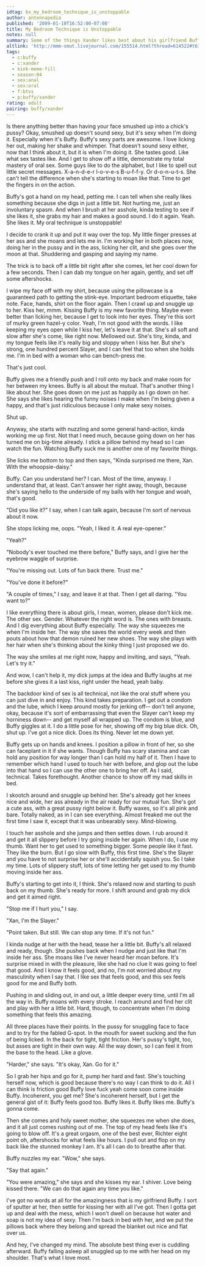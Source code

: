 ```yaml
---
idtag: bx_my_bedroom_technique_is_unstoppable
author: antennapedia
published: '2009-01-10T16:52:00-07:00'
title: My Bedroom Technique is Unstoppable
notes: null
summary: Some of the things Xander likes best about his girlfriend Buffy.
altlink: 'http://mmm-smut.livejournal.com/155514.html?thread=614522#t614522'
tags:
  - c:buffy
  - c:xander
  - kink-meme-fill
  - season:04
  - sex:anal
  - sex:oral
  - f:btvs
  - p:buffy/xander
rating: adult
pairing: buffy/xander
---
```

Is there anything better than having your face smushed up into a chick's pussy? Okay, smushed up doesn't sound sexy, but it's sexy when I'm doing it. Especially when it's Buffy. Buffy's sexy parts are awesome. I love licking her out, making her shake and whimper. That doesn't sound sexy either, now that I think about it, but it is when I'm doing it. She tastes good. Like what sex tastes like. And I get to show off a little, demonstrate my total mastery of oral sex. Some guys like to do the alphabet, but I like to spell out little secret messages. X-a-n-d-e-r l-o-v-e-s B-u-f-f-y. Or d-o-n-u-t-s. She can't tell the difference when she's starting to moan like that. Time to get the fingers in on the action. 

Buffy's got a hand on my head, petting me. I can tell when she really likes something because she digs in just a little bit. Not hurting me, just an involuntary spasm. And when I brush at her asshole, kinda testing to see if she likes it, she grabs my hair and makes a good sound. I do it again. Yeah. She likes it. My oral technique is unstoppable! 

I decide to crank it up and put it way over the top. My little finger presses at her ass and she moans and lets me in. I'm working her in both places now, doing her in the pussy and in the ass, licking her clit, and she goes over the moon at that. Shuddering and gasping and saying my name.

The trick is to back off a little bit right after she comes, let her cool down for a few seconds. Then I can dab my tongue on her again, gently, and set off some aftershocks. 

I wipe my face off with my shirt, because using the pillowcase is a guaranteed path to getting the stink-eye. Important bedroom etiquette, take note. Face, hands, shirt on the floor again. Then I crawl up and snuggle up to her. Kiss her, mmm. Kissing Buffy is my new favorite thing. Maybe even better than licking her, because I get to look into her eyes. They're this sort of murky green hazel-y color. Yeah, I'm not good with the words. I like keeping my eyes open while I kiss her, let's leave it at that. She's all soft and slow after she's come, like right now. Mellowed out. She's tiny, kinda, and my tongue feels like it's really big and sloppy when I kiss her. But she's strong, one hundred percent Slayer, and I can feel that too when she holds me. I'm in bed with a woman who can bench-press me. 

That's just cool.

Buffy gives me a friendly push and I roll onto my back and make room for her between my knees. Buffy is all about the mutual. That's another thing I like about her. She goes down on me just as happily as I go down on her. She says she likes hearing the funny noises I make when I'm being given a happy, and that's just ridiculous because I only make sexy noises. 

Shut up.

Anyway, she starts with nuzzling and some general hand-action, kinda working me up first. Not that I need much, because going down on her has turned me on big-time already. I stick a pillow behind my head so I can watch the fun. Watching Buffy suck me is another one of my favorite things. 

She licks me bottom to top and then says, "Kinda surprised me there, Xan. With the whoopsie-daisy."

Buffy. Can you understand her? I can. Most of the time, anyway. I understand that, at least. Can't answer her right away, though, because she's saying hello to the underside of my balls with her tongue and woah, that's good.

"Did you like it?" I say, when I can talk again, because I'm sort of nervous about it now. 

She stops licking me, oops. "Yeah, I liked it. A real eye-opener."

"Yeah?"

"Nobody's ever touched me there before," Buffy says, and I give her the eyebrow waggle of surprise. 

"You're missing out. Lots of fun back there. Trust me."

"You've done it before?"

"A couple of times," I say, and leave it at that. Then I get all daring. "You want to?"

I like everything there is about girls, I mean, women, please don't kick me. The other sex. Gender. Whatever the right word is. The ones with breasts. And I dig everything about Buffy especially. The way she squeezes me when I'm inside her. The way she saves the world every week and then pouts about how that demon ruined her new shoes. The way she plays with her hair when she's thinking about the kinky thing I just proposed we do.

The way she smiles at me right now, happy and inviting, and says, "Yeah. Let's try it."

And wow, I can't help it, my dick jumps at the idea and Buffy laughs at me before she gives it a last kiss, right under the head, yeah baby. 

The backdoor kind of sex is all technical, not like the oral stuff where you can just dive in and enjoy. This kind takes preparation. I get out a condom and the lube, which I keep around mostly for jerking off-- don't tell anyone, okay, because it's sort of embarrassing that even the Slayer can't keep my horniness down-- and get myself all wrapped up. The condom is blue, and Buffy giggles at it. I do a little pose for her, showing off my big blue dick. Oh, shut up. I've got a nice dick. Does its thing. Never let me down yet.

Buffy gets up on hands and knees. I position a pillow in front of her, so she can faceplant in it if she wants. Though Buffy has scary stamina and can hold any position for way longer than I can hold my half of it. Then I have to remember which hand I used to touch her with before, and glop out the lube into that hand so I can use the other one to bring her off. As I said, technical. Takes forethought. Another chance to show off my mad skills in bed.

I skootch around and snuggle up behind her. She's already got her knees nice and wide, her ass already in the air ready for our mutual fun. She's got a cute ass, with a great pussy right below it. Buffy waxes, so it's all pink and bare. Totally naked, as in I can see everything. Almost freaked me out the first time I saw it, except that it was unbearably sexy. Mind-blowing. 

I touch her asshole and she jumps and then settles down. I rub around it and get it all slippery before I try going inside her again. When I do, I use my thumb. Want her to get used to something bigger. Some people like it fast. They like the burn. But I go slow with Buffy, this first time. She's the Slayer and you have to not surprise her or she'll accidentally squish you. So I take my time. Lots of slippery stuff, lots of time letting her get used to my thumb moving inside her ass.

Buffy's starting to get into it, I think. She's relaxed now and starting to push back on my thumb. She's ready for more. I shift around and grab my dick and get it aimed right.

"Stop me if I hurt you," I say.

"Xan, I'm the Slayer."

"Point taken. But still. We can stop any time. If it's not fun."

I kinda nudge at her with the head, tease her a little bit. Buffy's all relaxed and ready, though. She pushes back when I nudge and just like that I'm inside her ass. She moans like I've never heard her moan before. It's surprise mixed in with the pleasure, like she had no clue it was going to feel that good. And I know it feels good, and no, I'm not worried about my masculinity when I say that. I like sex that feels good, and this sex feels good for me and Buffy both.

Pushing in and sliding out, in and out, a little deeper every time, until I'm all the way in. Buffy moans with every stroke. I reach around and find her clit and play with her a little bit. Hard, though, to concentrate when I'm doing something that feels this amazing.

All three places have their points. In the pussy for snuggling face to face and to try for the fabled G-spot. In the mouth for sweet sucking and the fun of being licked. In the back for tight, tight friction. Her's pussy's tight, too, but asses are tight in their own way. All the way down, so I can feel it from the base to the head. Like a glove.

"Harder," she says. "It's okay, Xan. Go for it."

So I grab her hips and go for it, pump her hard and fast. She's touching herself now, which is good because there's no way I can think to do it. All I can think is friction good Buffy love fuck yeah come soon come inside Buffy. Incoherent, you get me? She's incoherent herself, but I get the general gist of it: Buffy feels good too. Buffy likes it. Buffy likes me. Buffy's gonna come.

Then she comes and holy sweet mother, she squeezes me when she does, and it all just comes rushing out of me. The top of my head feels like it's going to blow off. It's a great orgasm, one of the best ever, Richter eight point oh, aftershocks for what feels like hours. I pull out and flop on my back like the stunned monkey I am. It's all I can do to breathe after that.

Buffy nuzzles my ear. "Wow," she says.

"Say that again."

"You were amazing," she says and she kisses my ear. I shiver. Love being kissed there. "We can do that again any time you like."

I've got no words at all for the amazingness that is my girlfriend Buffy. I sort of sputter at her, then settle for kissing her with all I've got. Then I gotta get up and deal with the mess, which I won't dwell on because hot water and soap is not my idea of sexy. Then I'm back in bed with her, and we put the pillows back where they belong and spread the blanket out nice and flat over us.

And hey, I've changed my mind. The absolute best thing ever is cuddling afterward. Buffy falling asleep all snuggled up to me with her head on my shoulder. That's what I love most.
